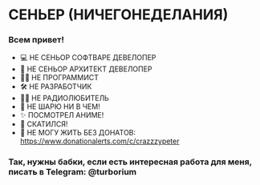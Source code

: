 # СЕНЬЕР (НИЧЕГОНЕДЕЛАНИЯ)  

### Всем привет!

- 💻 НЕ СЕНЬОР СОФТВАРЕ ДЕВЕЛОПЕР
- 💾 НЕ СЕНЬОР АРХИТЕКТ ДЕВЕЛОПЕР
- 👨‍💻 НЕ ПРОГРАММИСТ
- 🛠 НЕ РАЗРАБОТЧИК
- 👨‍🔧 НЕ РАДИОЛЮБИТЕЛЬ
- 🧐 НЕ ШАРЮ НИ В ЧЕМ!
- ✨ ПОСМОТРЕЛ АНИМЕ!
- 💩 СКАТИЛСЯ!
- 💸 НЕ МОГУ ЖИТЬ БЕЗ ДОНАТОВ: https://www.donationalerts.com/c/crazzzypeter

### Так, нужны бабки, если есть интересная работа для меня, писать в Telegram: @turborium
 
